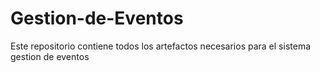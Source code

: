 Gestion-de-Eventos
==================

Este repositorio contiene todos los artefactos necesarios para el sistema gestion de eventos
